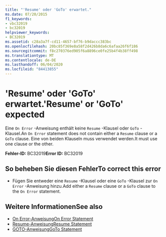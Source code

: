 ```yaml
---
title: "'Resume' oder 'GoTo' erwartet."
ms.date: 07/20/2015
f1_keywords:
- vbc32019
- bc32019
helpviewer_keywords:
- BC32019
ms.assetid: c28a3a7f-cd11-4657-bf76-b9daccc383bc
ms.openlocfilehash: 20bc85f369e8a58f2d426b8da6c6afaa26f6f186
ms.sourcegitcommit: f8c270376ed905f6a8896ce0fe25b4f4b38ff498
ms.translationtype: MT
ms.contentlocale: de-DE
ms.lasthandoff: 06/04/2020
ms.locfileid: "84413855"
---
```

# <a name="resume-or-goto-expected"></a><span data-ttu-id="b5355-102">'Resume' oder 'GoTo' erwartet.</span><span class="sxs-lookup"><span data-stu-id="b5355-102">'Resume' or 'GoTo' expected</span></span>
<span data-ttu-id="b5355-103">Eine `On Error` -Anweisung enthält keine `Resume` -Klausel oder `GoTo` -Klausel.</span><span class="sxs-lookup"><span data-stu-id="b5355-103">An `On Error` statement does not contain either a `Resume` clause or a `GoTo` clause.</span></span> <span data-ttu-id="b5355-104">Eine von beiden Klauseln muss verwendet werden.</span><span class="sxs-lookup"><span data-stu-id="b5355-104">It must use one clause or the other.</span></span>  
  
 <span data-ttu-id="b5355-105">**Fehler-ID:** BC32019</span><span class="sxs-lookup"><span data-stu-id="b5355-105">**Error ID:** BC32019</span></span>  
  
## <a name="to-correct-this-error"></a><span data-ttu-id="b5355-106">So beheben Sie diesen Fehler</span><span class="sxs-lookup"><span data-stu-id="b5355-106">To correct this error</span></span>  
  
- <span data-ttu-id="b5355-107">Fügen Sie entweder eine `Resume` -Klausel oder eine `GoTo` -Klausel zur `On Error` -Anweisung hinzu.</span><span class="sxs-lookup"><span data-stu-id="b5355-107">Add either a `Resume` clause or a `GoTo` clause to the `On Error` statement.</span></span>  
  
## <a name="see-also"></a><span data-ttu-id="b5355-108">Weitere Informationen</span><span class="sxs-lookup"><span data-stu-id="b5355-108">See also</span></span>

- [<span data-ttu-id="b5355-109">On Error-Anweisung</span><span class="sxs-lookup"><span data-stu-id="b5355-109">On Error Statement</span></span>](../language-reference/statements/on-error-statement.md)
- [<span data-ttu-id="b5355-110">Resume-Anweisung</span><span class="sxs-lookup"><span data-stu-id="b5355-110">Resume Statement</span></span>](../language-reference/statements/resume-statement.md)
- [<span data-ttu-id="b5355-111">GOTO-Anweisung</span><span class="sxs-lookup"><span data-stu-id="b5355-111">GoTo Statement</span></span>](../language-reference/statements/goto-statement.md)
